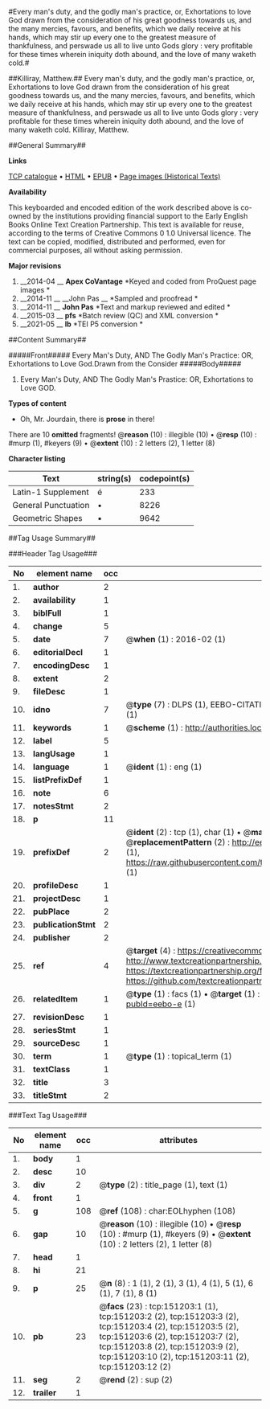 #Every man's duty, and the godly man's practice, or, Exhortations to love God drawn from the consideration of his great goodness towards us, and the many mercies, favours, and benefits, which we daily receive at his hands, which may stir up every one to the greatest measure of thankfulness, and perswade us all to live unto Gods glory : very profitable for these times wherein iniquity doth abound, and the love of many waketh cold.#

##Killiray, Matthew.##
Every man's duty, and the godly man's practice, or, Exhortations to love God drawn from the consideration of his great goodness towards us, and the many mercies, favours, and benefits, which we daily receive at his hands, which may stir up every one to the greatest measure of thankfulness, and perswade us all to live unto Gods glory : very profitable for these times wherein iniquity doth abound, and the love of many waketh cold.
Killiray, Matthew.

##General Summary##

**Links**

[TCP catalogue](http://www.ota.ox.ac.uk/tcp/)  • 
[HTML](http://tei.it.ox.ac.uk/tcp/Texts-HTML/free/A87/A87733.html)  • 
[EPUB](http://tei.it.ox.ac.uk/tcp/Texts-EPUB/free/A87/A87733.epub) • 
[Page images (Historical Texts)](https://historicaltexts.jisc.ac.uk/eebo-42475075e)

**Availability**

This keyboarded and encoded edition of the work described above is co-owned by the
    institutions providing financial support to the Early English Books Online Text Creation
    Partnership. This text is available for reuse, according to the terms of  Creative Commons 0 1.0 Universal
    licence. The text can be copied, modified, distributed and performed, even for commercial
    purposes, all without asking permission.

**Major revisions**

1. __2014-04 __ __Apex CoVantage__ *Keyed and coded from ProQuest page images *
1. __2014-11 __ __John Pas __ *Sampled and proofread *
1. __2014-11 __ __John Pas__ *Text and markup reviewed and edited *
1. __2015-03 __ __pfs__ *Batch review (QC) and XML conversion *
1. __2021-05 __ __lb__ *TEI P5 conversion *

##Content Summary##

#####Front#####
Every Man's Duty, AND The Godly Man's Practice: OR, Exhortations to Love God.Drawn from the Consider
#####Body#####

1. Every Man's Duty, AND The Godly Man's Prastice: OR, Exhortations to Love GOD.

**Types of content**

  * Oh, Mr. Jourdain, there is **prose** in there!

There are 10 **omitted** fragments! 
 @__reason__ (10) : illegible (10)  •  @__resp__ (10) : #murp (1), #keyers (9)  •  @__extent__ (10) : 2 letters (2), 1 letter (8)

**Character listing**


|Text|string(s)|codepoint(s)|
|---|---|---|
|Latin-1 Supplement|é|233|
|General Punctuation|•|8226|
|Geometric Shapes|▪|9642|

##Tag Usage Summary##

###Header Tag Usage###

|No|element name|occ|attributes|
|---|---|---|---|
|1.|__author__|2||
|2.|__availability__|1||
|3.|__biblFull__|1||
|4.|__change__|5||
|5.|__date__|7| @__when__ (1) : 2016-02 (1)|
|6.|__editorialDecl__|1||
|7.|__encodingDesc__|1||
|8.|__extent__|2||
|9.|__fileDesc__|1||
|10.|__idno__|7| @__type__ (7) : DLPS (1), EEBO-CITATION (1), VID (1), EEBO-PROQUEST (1), STC (2), OCLC (1)|
|11.|__keywords__|1| @__scheme__ (1) : http://authorities.loc.gov/ (1)|
|12.|__label__|5||
|13.|__langUsage__|1||
|14.|__language__|1| @__ident__ (1) : eng (1)|
|15.|__listPrefixDef__|1||
|16.|__note__|6||
|17.|__notesStmt__|2||
|18.|__p__|11||
|19.|__prefixDef__|2| @__ident__ (2) : tcp (1), char (1)  •  @__matchPattern__ (2) : ([0-9\-]+):([0-9IVX]+) (1), (.+) (1)  •  @__replacementPattern__ (2) : http://eebo.chadwyck.com/downloadtiff?vid=$1&page=$2 (1), https://raw.githubusercontent.com/textcreationpartnership/Texts/master/tcpchars.xml#$1 (1)|
|20.|__profileDesc__|1||
|21.|__projectDesc__|1||
|22.|__pubPlace__|2||
|23.|__publicationStmt__|2||
|24.|__publisher__|2||
|25.|__ref__|4| @__target__ (4) : https://creativecommons.org/publicdomain/zero/1.0/ (1), http://www.textcreationpartnership.org/docs/. (1), https://textcreationpartnership.org/faq/#faq05 (1), https://github.com/textcreationpartnership (1)|
|26.|__relatedItem__|1| @__type__ (1) : facs (1)  •  @__target__ (1) : https://data.historicaltexts.jisc.ac.uk/view?pubId=eebo-e (1)|
|27.|__revisionDesc__|1||
|28.|__seriesStmt__|1||
|29.|__sourceDesc__|1||
|30.|__term__|1| @__type__ (1) : topical_term (1)|
|31.|__textClass__|1||
|32.|__title__|3||
|33.|__titleStmt__|2||


###Text Tag Usage###

|No|element name|occ|attributes|
|---|---|---|---|
|1.|__body__|1||
|2.|__desc__|10||
|3.|__div__|2| @__type__ (2) : title_page (1), text (1)|
|4.|__front__|1||
|5.|__g__|108| @__ref__ (108) : char:EOLhyphen (108)|
|6.|__gap__|10| @__reason__ (10) : illegible (10)  •  @__resp__ (10) : #murp (1), #keyers (9)  •  @__extent__ (10) : 2 letters (2), 1 letter (8)|
|7.|__head__|1||
|8.|__hi__|21||
|9.|__p__|25| @__n__ (8) : 1 (1), 2 (1), 3 (1), 4 (1), 5 (1), 6 (1), 7 (1), 8 (1)|
|10.|__pb__|23| @__facs__ (23) : tcp:151203:1 (1), tcp:151203:2 (2), tcp:151203:3 (2), tcp:151203:4 (2), tcp:151203:5 (2), tcp:151203:6 (2), tcp:151203:7 (2), tcp:151203:8 (2), tcp:151203:9 (2), tcp:151203:10 (2), tcp:151203:11 (2), tcp:151203:12 (2)|
|11.|__seg__|2| @__rend__ (2) : sup (2)|
|12.|__trailer__|1||
